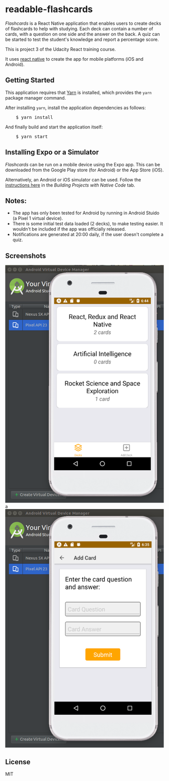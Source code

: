 # readable-flashcards

_Flashcards_ is a React Native application that enables users to create decks of
flashcards to help with studying. Each deck can contain a number of cards, with
a question on one side and the answer on the back. A quiz can be started to test
the student's knowledge and report a percentage score.

This is project 3 of the Udacity React training course.

It uses [react native](https://facebook.github.io/react-native/) to create the app
for mobile platforms (iOS and Android).


## Getting Started

This application requires that [Yarn](https://yarnpkg.com/) is installed, which provides
the `yarn` package manager command.

After installing `yarn`, install the application dependencies as follows:

<pre>
    $ yarn install
</pre>

And finally build and start the application itself:

<pre>
    $ yarn start
</pre>


## Installing Expo or a Simulator

_Flashcards_ can be run on a mobile device using the Expo app. This can be downloaded
from the Google Play store (for Android) or the App Store (iOS).

Alternatively, an Android or iOS simulator can be used. Follow the
[instructions here](https://facebook.github.io/react-native/docs/getting-started.html)
in the _Building Projects with Native Code_ tab.

## Notes:
* The app has only been tested for Android by running in Android Stuido (a Pixel 1
  virtual device).
* There is some initial test data loaded (2 decks), to make testing easier. It wouldn't
  be included if the app was officially released.
* Notifications are generated at 20:00 daily, if the user doesn't complete a quiz.

## Screenshots

![Screenshot 1](./screenshot1.png?raw=true)a
![Screenshot 2](./screenshot2.png?raw=true)

## License

MIT

